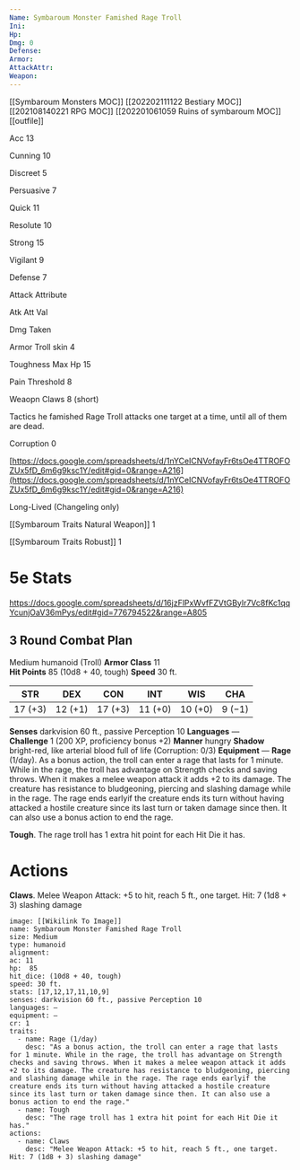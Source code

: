 ```yaml
---
Name: Symbaroum Monster Famished Rage Troll
Ini: 
Hp: 
Dmg: 0
Defense: 
Armor: 
AttackAttr: 
Weapon: 
---
```

[[Symbaroum Monsters MOC]]
[[202202111122 Bestiary MOC]]
[[202108140221 RPG MOC]]
[[202201061059 Ruins of symbaroum MOC]]
[[outfile]]

Acc 13

Cunning 10

Discreet 5

Persuasive 7

Quick 11

Resolute 10

Strong 15

Vigilant 9

Defense 7

Attack Attribute

Atk Att Val

Dmg Taken

Armor Troll skin 4

Toughness Max Hp 15

Pain Threshold 8

Weaopn Claws 8 (short)

Tactics he famished Rage Troll attacks one target at a time, until all of them are dead.

Corruption 0

[https://docs.google.com/spreadsheets/d/1nYCeICNVofayFr6tsOe4TTROFOZUx5fD_6m6g9ksc1Y/edit#gid=0&range=A216](https://docs.google.com/spreadsheets/d/1nYCeICNVofayFr6tsOe4TTROFOZUx5fD_6m6g9ksc1Y/edit#gid=0&range=A216)

Long-Lived (Changeling only)

[[Symbaroum Traits Natural Weapon]] 1

[[Symbaroum Traits Robust]] 1

# 5e Stats 
https://docs.google.com/spreadsheets/d/16jzFlPxWvfFZVtGBylr7Vc8fKc1qqYcunjOaV36mPys/edit#gid=776794522&range=A805
## 3 Round Combat Plan
Medium humanoid (Troll)
**Armor Class** 11  
**Hit Points** 85 (10d8 + 40, tough) 
**Speed** 30 ft.


| STR     | DEX     | CON     | INT     | WIS     | CHA    |
| ------- | ------- | ------- | ------- | ------- | ------ |
| 17 (+3) | 12 (+1) | 17 (+3) | 11 (+0) | 10 (+0) | 9 (−1) |


**Senses** darkvision 60 ft., passive Perception 10 
**Languages** —  
**Challenge** 1 (200 XP, proficiency bonus +2) 
**Manner** hungry
**Shadow** bright-red, like arterial blood full of life (Corruption: 0/3)
**Equipment** —
**Rage** (1/day). As a bonus action, the troll can enter a rage that lasts for 1 minute. While in the rage, the troll has advantage on Strength checks and saving throws. When it makes a melee weapon attack it adds +2 to its damage. The creature has resistance to bludgeoning, piercing and slashing damage while in the rage. The rage ends earlyif the creature ends its turn without having attacked a hostile creature since its last turn or taken damage since then. It can also use a bonus action to end the rage.

**Tough**. The rage troll has 1 extra hit point for each Hit Die it has.

# Actions

**Claws**. Melee Weapon Attack: +5 to hit, reach 5 ft., one target. Hit: 7 (1d8 + 3) slashing damage

```statblock
image: [[Wikilink To Image]]
name: Symbaroum Monster Famished Rage Troll
size: Medium
type: humanoid
alignment:
ac: 11
hp:  85
hit_dice: (10d8 + 40, tough)
speed: 30 ft.
stats: [17,12,17,11,10,9]
senses: darkvision 60 ft., passive Perception 10
languages: —
equipment: —
cr: 1
traits:
  - name: Rage (1/day)
    desc: "As a bonus action, the troll can enter a rage that lasts for 1 minute. While in the rage, the troll has advantage on Strength checks and saving throws. When it makes a melee weapon attack it adds +2 to its damage. The creature has resistance to bludgeoning, piercing and slashing damage while in the rage. The rage ends earlyif the creature ends its turn without having attacked a hostile creature since its last turn or taken damage since then. It can also use a bonus action to end the rage."
  - name: Tough
    desc: "The rage troll has 1 extra hit point for each Hit Die it has."
actions:
  - name: Claws
    desc: "Melee Weapon Attack: +5 to hit, reach 5 ft., one target. Hit: 7 (1d8 + 3) slashing damage"
```